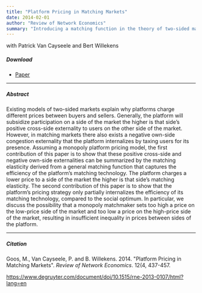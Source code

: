 ```yaml
---
title: "Platform Pricing in Matching Markets" 
date: 2014-02-01
author: "Review of Network Economics"
summary: "Introducing a matching function in the theory of two-sided markets"
---
```


with Patrick Van Cayseele and Bert Willekens

##### Download

+ [Paper](/4.pdf)
---

##### Abstract

Existing models of two-sided markets explain why platforms charge different prices between buyers and sellers. Generally, the platform will subsidize participation on a side of the market the higher is that side’s positive cross-side externality to users on the other side of the market. However, in matching markets there also exists a negative own-side congestion externality that the platform internalizes by taxing users for its presence. Assuming a monopoly platform pricing model, the first contribution of this paper is to show that these positive cross-side and negative own-side externalities can be summarized by the matching elasticity derived from a general matching function that captures the efficiency of the platform’s matching technology. The platform charges a lower price to a side of the market the higher is that side’s matching elasticity. The second contribution of this paper is to show that the platform’s pricing strategy only partially internalizes the efficiency of its matching technology, compared to the social optimum. In particular, we discuss the possibility that a monopoly matchmaker sets too high a price on the low-price side of the market and too low a price on the high-price side of the market, resulting in insufficient inequality in prices between sides of the platform.

---

##### Citation

Goos, M., Van Cayseele, P. and B. Willekens. 2014. "Platform Pricing in Matching Markets". *Review of Network Economics*. 12(4, 437-457. 

https://www.degruyter.com/document/doi/10.1515/rne-2013-0107/html?lang=en 



